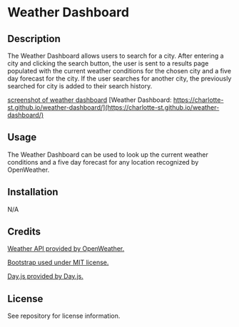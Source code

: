 # Weather Dashboard

## Description

The Weather Dashboard allows users to search for a city. After entering a city and clicking the search button, the user is sent to a results page populated with the current weather conditions for the chosen city and a five day forecast for the city. If the user searches for another city, the previously searched for city is added to their search history. 

[screenshot of weather dashboard]()
[Weather Dashboard: https://charlotte-st.github.io/weather-dashboard/](https://charlotte-st.github.io/weather-dashboard/)

## Usage

The Weather Dashboard can be used to look up the current weather conditions and a five day forecast for any location recognized by OpenWeather.

## Installation

N/A

## Credits

[Weather API provided by OpenWeather.](https://openweathermap.org)

[Bootstrap used under MIT license.](https://getbootstrap.com/)

[Day.js provided by Day.js.](https://day.js.org/)

## License

See repository for license information.